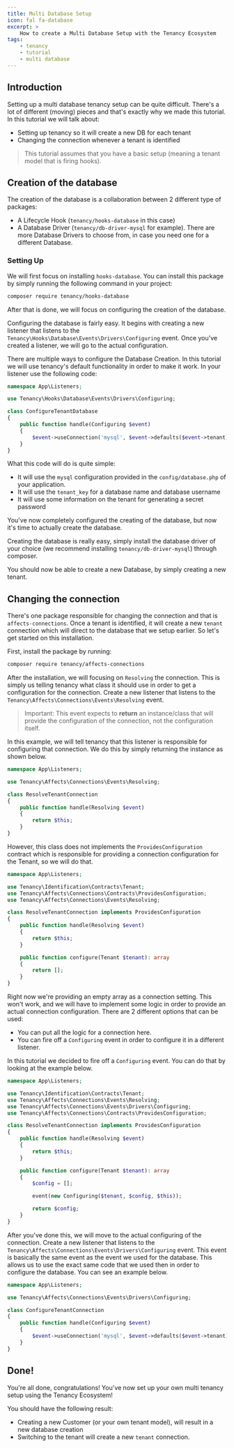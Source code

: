 ```yaml
---
title: Multi Database Setup
icon: fal fa-database
excerpt: >
    How to create a Multi Database Setup with the Tenancy Ecosystem
tags:
    - tenancy
    - tutorial
    - multi database
---
```


## Introduction
Setting up a multi database tenancy setup can be quite difficult. There's a lot of different (moving) pieces and that's exactly why we made this tutorial. In this tutorial we will talk about:
- Setting up tenancy so it will create a new DB for each tenant
- Changing the connection whenever a tenant is identified

> This tutorial assumes that you have a basic setup (meaning a tenant model that is firing hooks).

## Creation of the database
The creation of the database is a collaboration between 2 different type of packages:
- A Lifecycle Hook (`tenancy/hooks-database` in this case)
- A Database Driver (`tenancy/db-driver-mysql` for example). There are more Database Drivers to choose from, in case you need one for a different Database.

### Setting Up
We will first focus on installing `hooks-database`. You can install this package by simply running the following command in your project:
```bash
composer require tenancy/hooks-database
```

After that is done, we will focus on configuring the creation of the database.

Configuring the database is fairly easy. It begins with creating a new listener that listens to the `Tenancy\Hooks\Database\Events\Drivers\Configuring` event. Once you've created a listener, we will go to the actual configuration.

There are multiple ways to configure the Database Creation. In this tutorial we will use tenancy's default functionality in order to make it work. In your listener use the following code:
```php
namespace App\Listeners;

use Tenancy\Hooks\Database\Events\Drivers\Configuring;

class ConfigureTenantDatabase
{
    public function handle(Configuring $event)
    {
        $event->useConnection('mysql', $event->defaults($event->tenant));
    }
}
```

What this code will do is quite simple:
- It will use the `mysql` configuration provided in the `config/database.php` of your application.
- It will use the `tenant_key` for a database name and database username
- It will use some information on the tenant for generating a secret password

You've now completely configured the creating of the database, but now it's time to actually create the database.

Creating the database is really easy, simply install the database driver of your choice (we recommend installing `tenancy/db-driver-mysql`) through composer.

You should now be able to create a new Database, by simply creating a new tenant.

## Changing the connection
There's one package responsible for changing the connection and that is `affects-connections`. Once a tenant is identified, it will create a new `tenant` connection which will direct to the database that we setup earlier. So let's get started on this installation.

First, install the package by running:
```bash
composer require tenancy/affects-connections
```

After the installation, we will focusing on `Resolving` the connection. This is simply us telling tenancy what class it should use in order to get a configuration for the connection. Create a new listener that listens to the `Tenancy\Affects\Connections\Events\Resolving` event. 

> Important: This event expects to **return** an instance/class that will provide the configuration of the connection, not the configuration itself.

In this example, we will tell tenancy that this listener is responsible for configuring that connection. We do this by simply returning the instance as shown below.

```php
namespace App\Listeners;

use Tenancy\Affects\Connections\Events\Resolving;

class ResolveTenantConnection
{
    public function handle(Resolving $event)
    {
        return $this;
    }
}
```

However, this class does not implements the `ProvidesConfiguration` contract which is responsible for providing a connection configuration for the Tenant, so we will do that.

```php
namespace App\Listeners;

use Tenancy\Identification\Contracts\Tenant;
use Tenancy\Affects\Connections\Contracts\ProvidesConfiguration;
use Tenancy\Affects\Connections\Events\Resolving;

class ResolveTenantConnection implements ProvidesConfiguration
{
    public function handle(Resolving $event)
    {
        return $this;
    }

    public function configure(Tenant $tenant): array
    {
        return [];
    }
}
```
Right now we're providing an empty array as a connection setting. This won't work, and we will have to implement some logic in order to provide an actual connection configuration. There are 2 different options that can be used:
- You can put all the logic for a connection here.
- You can fire off a `Configuring` event in order to configure it in a different listener.

In this tutorial we decided to fire off a `Configuring` event. You can do that by looking at the example below.
```php
namespace App\Listeners;

use Tenancy\Identification\Contracts\Tenant;
use Tenancy\Affects\Connections\Events\Resolving;
use Tenancy\Affects\Connections\Events\Drivers\Configuring;
use Tenancy\Affects\Connections\Contracts\ProvidesConfiguration;

class ResolveTenantConnection implements ProvidesConfiguration
{
    public function handle(Resolving $event)
    {
        return $this;
    }

    public function configure(Tenant $tenant): array
    {
        $config = [];

        event(new Configuring($tenant, $config, $this));

        return $config;
    }
}
```

After you've done this, we will move to the actual configuring of the connection. Create a new listener that listens to the `Tenancy\Affects\Connections\Events\Drivers\Configuring` event. This event is basically the same event as the event we used for the database.
This allows us to use the exact same code that we used then in order to configure the database. You can see an example below.

```php
namespace App\Listeners;

use Tenancy\Affects\Connections\Events\Drivers\Configuring;

class ConfigureTenantConnection
{
    public function handle(Configuring $event)
    {
        $event->useConnection('mysql', $event->defaults($event->tenant));
    }
}
```

## Done!
You're all done, congratulations! You've now set up your own multi tenancy setup using the Tenancy Ecosystem!

You should have the following result:
- Creating a new Customer (or your own tenant model), will result in a new database creation
- Switching to the tenant will create a new `tenant` connection.
